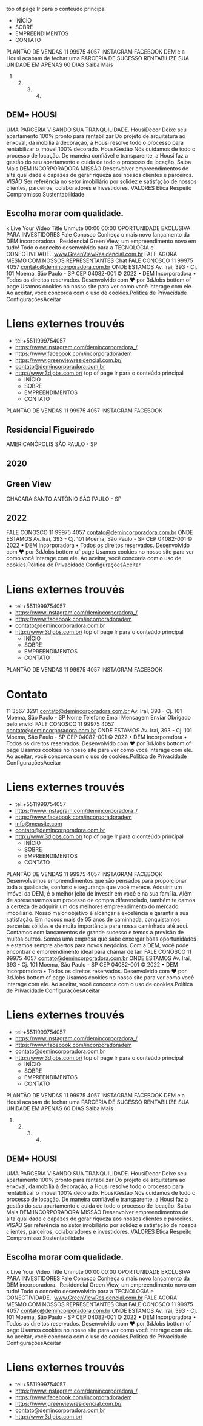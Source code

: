 top of page
Ir para o conteúdo principal
  * INÍCIO
  * SOBRE
  * EMPREENDIMENTOS
  * CONTATO


PLANTÃO DE VENDAS
11 99975 4057
INSTAGRAM
FACEBOOK
DEM e a Housi acabam de fechar uma PARCERIA DE SUCESSO
RENTABILIZE SUA UNIDADE EM APENAS 60 DIAS
Saiba Mais
  1.   2.   3.   4. 

## DEM+ HOUSI
UMA PARCERIA VISANDO SUA TRANQUILIDADE.
HousiDecor
Deixe seu apartamento 100% pronto para rentabilizar
Do projeto de arquitetura ao enxoval, da mobília à decoração, a Housi resolve todo o processo para rentabilizar o imóvel 100% decorado.
HousiGestão
Nós cuidamos de todo o processo de locação.
De maneira confiável e transparente, a Housi faz a gestão do seu apartamento e cuida de todo o processo de locação.
Saiba Mais
DEM INCORPORADORA
MISSÃO
Desenvolver empreendimentos de alta qualidade e capazes de gerar riqueza aos nossos clientes e parceiros.
VISÃO
Ser referência no setor imobiliário por solidez e satisfação de nossos clientes, parceiros, colaboradores e investidores.
VALORES
Ética
Respeito
Compromisso
Sustentabilidade
## Escolha morar com qualidade.
x 
Live
Your Video Title
Unmute
00:00 00:00
OPORTUNIDADE EXCLUSIVA PARA INVESTIDORES
Fale Conosco
Conheça o mais novo lançamento da DEM incorporadora.
​
Residencial Green View, um empreendimento novo em tudo!
Todo o conceito desenvolvido para a TECNOLOGIA e CONECTIVIDADE.
​
www.GreenViewResidencial.com.br
FALE AGORA MESMO COM NOSSOS REPRESENTANTES
Chat
FALE CONOSCO
11 99975 4057
contato@demincorporadora.com.br
ONDE ESTAMOS
Av. Iraí, 393 - Cj. 101
Moema, São Paulo - SP
CEP 04082-001
© 2022 • DEM Incorporadora • Todos os direitos reservados. Desenvolvido com ♥ por 3dJobs
bottom of page
Usamos cookies no nosso site para ver como você interage com ele. Ao aceitar, você concorda com o uso de cookies.Política de Privacidade
ConfiguraçõesAceitar


# Liens externes trouvés
- tel:+5511999754057
- https://www.instagram.com/demincorporadora_/
- https://www.facebook.com/incorporadoradem
- https://www.greenviewresidencial.com.br/
- contato@demincorporadora.com.br
- http://www.3djobs.com.br/
top of page
Ir para o conteúdo principal
  * INÍCIO
  * SOBRE
  * EMPREENDIMENTOS
  * CONTATO


PLANTÃO DE VENDAS
11 99975 4057
INSTAGRAM
FACEBOOK
## Residencial Figueiredo
AMERICANÓPOLIS
SÃO PAULO - SP
## 2020
## Green View
CHÁCARA SANTO ANTÔNIO
SÃO PAULO - SP
## 2022
FALE CONOSCO
11 99975 4057
contato@demincorporadora.com.br
ONDE ESTAMOS
Av. Iraí, 393 - Cj. 101
Moema, São Paulo - SP
CEP 04082-001
© 2022 • DEM Incorporadora • Todos os direitos reservados. Desenvolvido com ♥ por 3dJobs
bottom of page
Usamos cookies no nosso site para ver como você interage com ele. Ao aceitar, você concorda com o uso de cookies.Política de Privacidade
ConfiguraçõesAceitar


# Liens externes trouvés
- tel:+5511999754057
- https://www.instagram.com/demincorporadora_/
- https://www.facebook.com/incorporadoradem
- contato@demincorporadora.com.br
- http://www.3djobs.com.br/
top of page
Ir para o conteúdo principal
  * INÍCIO
  * SOBRE
  * EMPREENDIMENTOS
  * CONTATO


PLANTÃO DE VENDAS
11 99975 4057
INSTAGRAM
FACEBOOK
# Contato
11 3567 3291
contato@demincorporadora.com.br
Av. Iraí, 393 - Cj. 101
Moema, São Paulo - SP
Nome
Telefone
Email
Mensagem
Enviar
Obrigado pelo envio!
FALE CONOSCO
11 99975 4057
contato@demincorporadora.com.br
ONDE ESTAMOS
Av. Iraí, 393 - Cj. 101
Moema, São Paulo - SP
CEP 04082-001
© 2022 • DEM Incorporadora • Todos os direitos reservados. Desenvolvido com ♥ por 3dJobs
bottom of page
Usamos cookies no nosso site para ver como você interage com ele. Ao aceitar, você concorda com o uso de cookies.Política de Privacidade
ConfiguraçõesAceitar


# Liens externes trouvés
- tel:+5511999754057
- https://www.instagram.com/demincorporadora_/
- https://www.facebook.com/incorporadoradem
- info@meusite.com
- contato@demincorporadora.com.br
- http://www.3djobs.com.br/
top of page
Ir para o conteúdo principal
  * INÍCIO
  * SOBRE
  * EMPREENDIMENTOS
  * CONTATO


PLANTÃO DE VENDAS
11 99975 4057
INSTAGRAM
FACEBOOK
Desenvolvemos empreendimentos que são pensados para proporcionar toda a qualidade, conforto e segurança que você merece. Adquirir um Imóvel da DEM, é o melhor jeito de investir em você e na sua família.
Além de apresentarmos um processo de compra diferenciado, também te damos a certeza de adquirir um dos melhores empreendimento do mercado imobiliário.
Nosso maior objetivo é alcançar a excelência e garantir a sua satisfação.
Em nossos mais de 05 anos de caminhada, conquistamos parcerias sólidas e de muita importância para nossa caminhada até aqui.
Contamos com lançamentos de grande sucesso e temos a previsão de muitos outros.
Somos uma empresa que sabe enxergar boas oportunidades e estamos sempre abertos para novos negócios.
Com a DEM, você pode encontrar o empreendimento ideal para chamar de lar!
FALE CONOSCO
11 99975 4057
contato@demincorporadora.com.br
ONDE ESTAMOS
Av. Iraí, 393 - Cj. 101
Moema, São Paulo - SP
CEP 04082-001
© 2022 • DEM Incorporadora • Todos os direitos reservados. Desenvolvido com ♥ por 3dJobs
bottom of page
Usamos cookies no nosso site para ver como você interage com ele. Ao aceitar, você concorda com o uso de cookies.Política de Privacidade
ConfiguraçõesAceitar


# Liens externes trouvés
- tel:+5511999754057
- https://www.instagram.com/demincorporadora_/
- https://www.facebook.com/incorporadoradem
- contato@demincorporadora.com.br
- http://www.3djobs.com.br/
top of page
Ir para o conteúdo principal
  * INÍCIO
  * SOBRE
  * EMPREENDIMENTOS
  * CONTATO


PLANTÃO DE VENDAS
11 99975 4057
INSTAGRAM
FACEBOOK
DEM e a Housi acabam de fechar uma PARCERIA DE SUCESSO
RENTABILIZE SUA UNIDADE EM APENAS 60 DIAS
Saiba Mais
  1.   2.   3.   4. 

## DEM+ HOUSI
UMA PARCERIA VISANDO SUA TRANQUILIDADE.
HousiDecor
Deixe seu apartamento 100% pronto para rentabilizar
Do projeto de arquitetura ao enxoval, da mobília à decoração, a Housi resolve todo o processo para rentabilizar o imóvel 100% decorado.
HousiGestão
Nós cuidamos de todo o processo de locação.
De maneira confiável e transparente, a Housi faz a gestão do seu apartamento e cuida de todo o processo de locação.
Saiba Mais
DEM INCORPORADORA
MISSÃO
Desenvolver empreendimentos de alta qualidade e capazes de gerar riqueza aos nossos clientes e parceiros.
VISÃO
Ser referência no setor imobiliário por solidez e satisfação de nossos clientes, parceiros, colaboradores e investidores.
VALORES
Ética
Respeito
Compromisso
Sustentabilidade
## Escolha morar com qualidade.
x 
Live
Your Video Title
Unmute
00:00 00:00
OPORTUNIDADE EXCLUSIVA PARA INVESTIDORES
Fale Conosco
Conheça o mais novo lançamento da DEM incorporadora.
​
Residencial Green View, um empreendimento novo em tudo!
Todo o conceito desenvolvido para a TECNOLOGIA e CONECTIVIDADE.
​
www.GreenViewResidencial.com.br
FALE AGORA MESMO COM NOSSOS REPRESENTANTES
Chat
FALE CONOSCO
11 99975 4057
contato@demincorporadora.com.br
ONDE ESTAMOS
Av. Iraí, 393 - Cj. 101
Moema, São Paulo - SP
CEP 04082-001
© 2022 • DEM Incorporadora • Todos os direitos reservados. Desenvolvido com ♥ por 3dJobs
bottom of page
Usamos cookies no nosso site para ver como você interage com ele. Ao aceitar, você concorda com o uso de cookies.Política de Privacidade
ConfiguraçõesAceitar


# Liens externes trouvés
- tel:+5511999754057
- https://www.instagram.com/demincorporadora_/
- https://www.facebook.com/incorporadoradem
- https://www.greenviewresidencial.com.br/
- contato@demincorporadora.com.br
- http://www.3djobs.com.br/